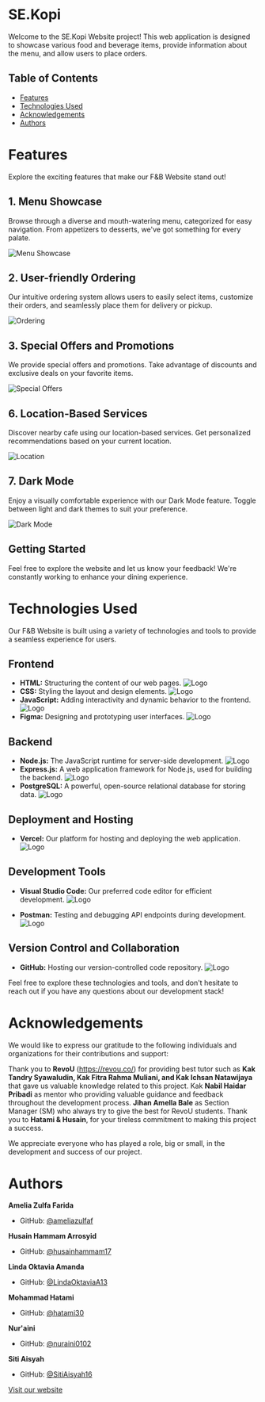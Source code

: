 # SE.Kopi

Welcome to the SE.Kopi Website project! This web application is designed to showcase various food and beverage items, provide information about the menu, and allow users to place orders.

## Table of Contents

- [Features](#features)
- [Technologies Used](#technologies-used)
- [Acknowledgements](#acknowledgements)
- [Authors](#Authors)


# Features

Explore the exciting features that make our F&B Website stand out!

## 1. Menu Showcase

Browse through a diverse and mouth-watering menu, categorized for easy navigation. From appetizers to desserts, we've got something for every palate.

![Menu Showcase](https://i.ibb.co/fH471mD/Menu.jpg)

## 2. User-friendly Ordering

Our intuitive ordering system allows users to easily select items, customize their orders, and seamlessly place them for delivery or pickup.

![Ordering](https://i.ibb.co/SdzsS8t/Transaction.jpg)

## 3. Special Offers and Promotions

We provide special offers and promotions. Take advantage of discounts and exclusive deals on your favorite items.

![Special Offers](https://i.ibb.co/DtJK6bk/Promotion.png)

## 6. Location-Based Services

Discover nearby cafe using our location-based services. Get personalized recommendations based on your current location.

![Location](https://i.ibb.co/K91K3Fr/Store.png)

## 7. Dark Mode

Enjoy a visually comfortable experience with our Dark Mode feature. Toggle between light and dark themes to suit your preference.

![Dark Mode](https://i.ibb.co/0FcYqVL/Darkmode.jpg)

## Getting Started

Feel free to explore the website and let us know your feedback! We're constantly working to enhance your dining experience.



# Technologies Used

Our F&B Website is built using a variety of technologies and tools to provide a seamless experience for users.

## Frontend

- **HTML:** Structuring the content of our web pages.
![Logo](https://i.ibb.co/Z6Z2pt3/1.png)
- **CSS:** Styling the layout and design elements.
![Logo](https://i.ibb.co/PTvM1T9/2.png)
- **JavaScript:** Adding interactivity and dynamic behavior to the frontend.
![Logo](https://i.ibb.co/pQjh4Vm/3.png)
- **Figma:** Designing and prototyping user interfaces.
![Logo](https://i.ibb.co/s2CdRmS/4.png)

## Backend

- **Node.js:** The JavaScript runtime for server-side development.
![Logo](https://i.ibb.co/t386rGY/5.png)
- **Express.js:** A web application framework for Node.js, used for building the backend.
![Logo](https://i.ibb.co/h78sDjn/6.png)
- **PostgreSQL:** A powerful, open-source relational database for storing data.
![Logo](https://i.ibb.co/RN0Cx2P/7.png)

## Deployment and Hosting

- **Vercel:** Our platform for hosting and deploying the web application.
![Logo](https://i.ibb.co/Pj1zKbz/8.png)
  
## Development Tools

- **Visual Studio Code:** Our preferred code editor for efficient development.
![Logo](https://i.ibb.co/Px1TjR5/9.png)

- **Postman:** Testing and debugging API endpoints during development.
![Logo](https://i.ibb.co/J5HkFw7/10.png)

## Version Control and Collaboration

- **GitHub:** Hosting our version-controlled code repository.
![Logo](https://i.ibb.co/tLCBCQy/11.png)

Feel free to explore these technologies and tools, and don't hesitate to reach out if you have any questions about our development stack!
# Acknowledgements

We would like to express our gratitude to the following individuals and organizations for their contributions and support:


Thank you to **RevoU** (https://revou.co/) for providing best tutor such as **Kak Tandry Syawaludin, Kak Fitra Rahma Muliani, and Kak Ichsan Natawijaya** that gave us valuable knowledge related to this project. Kak **Nabil Haidar Pribadi** as mentor who providing valuable guidance and feedback throughout the development process. **Jihan Amella Bale** as Section Manager (SM) who always try to give the best for RevoU students. Thank you to **Hatami & Husain**, for your tireless commitment to making this project a success.

We appreciate everyone who has played a role, big or small, in the development and success of our project.


# Authors

**Amelia Zulfa Farida**
  - GitHub: [@ameliazulfaf](https://github.com/ameliazulfaf)
   
**Husain Hammam Arrosyid**
  - GitHub: [@husainhammam17](https://github.com/husainhammam17)

**Linda Oktavia Amanda**
  - GitHub: [@LindaOktaviaA13](https://github.com/LindaOktaviaA13)
  
**Mohammad Hatami**
  - GitHub: [@hatami30](https://github.com/hatami30)
  
**Nur'aini**
  - GitHub: [@nuraini0102](https://github.com/nuraini0102)
 
**Siti Aisyah**
  - GitHub: [@SitiAisyah16](https://github.com/SitiAisyah16)

[Visit our website](https://www.sekopi.biz.id/)